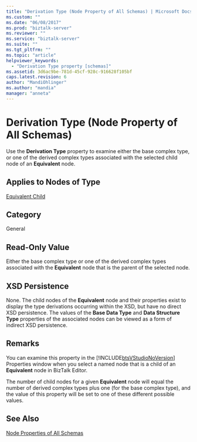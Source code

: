 ```yaml
---
title: "Derivation Type (Node Property of All Schemas) | Microsoft Docs"
ms.custom: ""
ms.date: "06/08/2017"
ms.prod: "biztalk-server"
ms.reviewer: ""
ms.service: "biztalk-server"
ms.suite: ""
ms.tgt_pltfrm: ""
ms.topic: "article"
helpviewer_keywords: 
  - "Derivation Type property [schemas]"
ms.assetid: 3d6ac9be-781d-45cf-928c-916628f105bf
caps.latest.revision: 6
author: "MandiOhlinger"
ms.author: "mandia"
manager: "anneta"
---
```

# Derivation Type (Node Property of All Schemas)
Use the **Derivation Type** property to examine either the base complex type, or one of the derived complex types associated with the selected child node of an **Equivalent** node.  
  
## Applies to Nodes of Type  
 [Equivalent Child](../core/equivalent-child-node-properties.md)  
  
## Category  
 General  
  
## Read-Only Value  
 Either the base complex type or one of the derived complex types associated with the **Equivalent** node that is the parent of the selected node.  
  
## XSD Persistence  
 None. The child nodes of the **Equivalent** node and their properties exist to display the type derivations occurring within the XSD, but have no direct XSD persistence. The values of the **Base Data Type** and **Data Structure Type** properties of the associated nodes can be viewed as a form of indirect XSD persistence.  
  
## Remarks  
 You can examine this property in the [!INCLUDE[btsVStudioNoVersion](../includes/btsvstudionoversion-md.md)] Properties window when you select a named node that is a child of an **Equivalent** node in BizTalk Editor.  
  
 The number of child nodes for a given **Equivalent** node will equal the number of derived complex types plus one (for the base complex type), and the value of this property will be set to one of these different possible values.  
  
## See Also  
 [Node Properties of All Schemas](../core/node-properties-of-all-schemas.md)